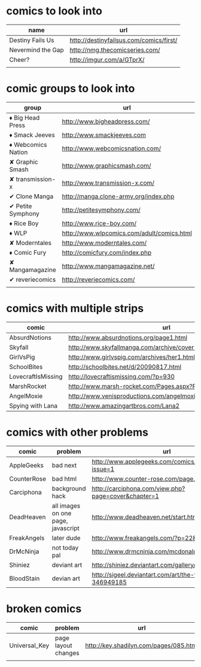 # comics to look into

|        name       |                    url                    |
| ----------------- | ----------------------------------------- |
| Destiny Fails Us  | <http://destinyfailsus.com/comics/first/> |
| Nevermind the Gap | <http://nmg.thecomicseries.com/>          |
| Cheer?            | <http://imgur.com/a/GTprX/>               |
|                   |                                           |



# comic groups to look into

|       group        |                     url                      |
| ------------------ | -------------------------------------------- |
| ♦ Big Head Press   | <http://www.bigheadpress.com/>               |
| ♦ Smack Jeeves     | <http://www.smackjeeves.com>                 |
| ♦ Webcomics Nation | <http://www.webcomicsnation.com/>            |
| ✘ Graphic Smash    | <http://www.graphicsmash.com/>               |
| ✘ transmission-x   | <http://www.transmission-x.com/>             |
| ✔ Clone Manga      | <http://manga.clone-army.org/index.php>      |
| ✔ Petite Symphony  | <http://petitesymphony.com/>                 |
| ♦ Rice Boy         | <http://www.rice-boy.com/>                   |
| ♦ WLP              | <http://www.wlpcomics.com/adult/comics.html> |
| ✘ Moderntales      | <http://www.moderntales.com/>                |
| ♦ Comic Fury       | <http://comicfury.com/index.php>             |
| ✘ Mangamagazine    | <http://www.mangamagazine.net/>              |
| ✔ reveriecomics    | <http://reveriecomics.com/>                  |
|                    |                                              |


# comics with multiple strips

|       comic        |                                url                                 |
|--------------------|--------------------------------------------------------------------|
| AbsurdNotions      | <http://www.absurdnotions.org/page1.html>                          |
| Skyfall            | <http://www.skyfallmanga.com/archive/cover-1.php>                  |
| GirlVsPig          | <http://www.girlvspig.com/archives/her1.html>                      |
| SchoolBites        | <http://schoolbites.net/d/20090817.html>                           |
| LovecraftIsMissing | <http://lovecraftismissing.com/?p=930>                             |
| MarshRocket        | <http://www.marsh-rocket.com/Pages.aspx?Pg_ID=0>                   |
| AngelMoxie         | <http://www.venisproductions.com/angelmoxie/archives/0/0/001.html> |
| Spying with Lana   | <http://www.amazingartbros.com/Lana2>                              |

# comics with other problems

|    comic    |              problem               |                              url                              |
|-------------|------------------------------------|---------------------------------------------------------------|
| AppleGeeks  | bad next                           | <http://www.applegeeks.com/comics/viewcomic.php?issue=1>      |
| CounterRose | bad html                           | <http://www.counter-rose.com/page.php?p=1>                    |
| Carciphona  | background hack                    | <http://carciphona.com/view.php?page=cover&chapter=1>         |
| DeadHeaven  | all images on one page, javascript | <http://www.deadheaven.net/start.html>                        |
| FreakAngels | later dude                         | <http://www.freakangels.com/?p=22&page=1>                     |
| DrMcNinja   | not today pal                      | <http://www.drmcninja.com/mcdonalds.html>                     |
| Shiniez     | deviant art                        | <http://shiniez.deviantart.com/gallery/35675685>              |
| BloodStain  | devian art                         | <http://sigeel.deviantart.com/art/the-title-is-out-346949185> |

# broken comics

|     comic     |       problem       |                   url                    |
| ------------- | ------------------- | ---------------------------------------- |
| Universal_Key | page layout changes | <http://key.shadilyn.com/pages/085.html> |
|               |                     |                                          |
